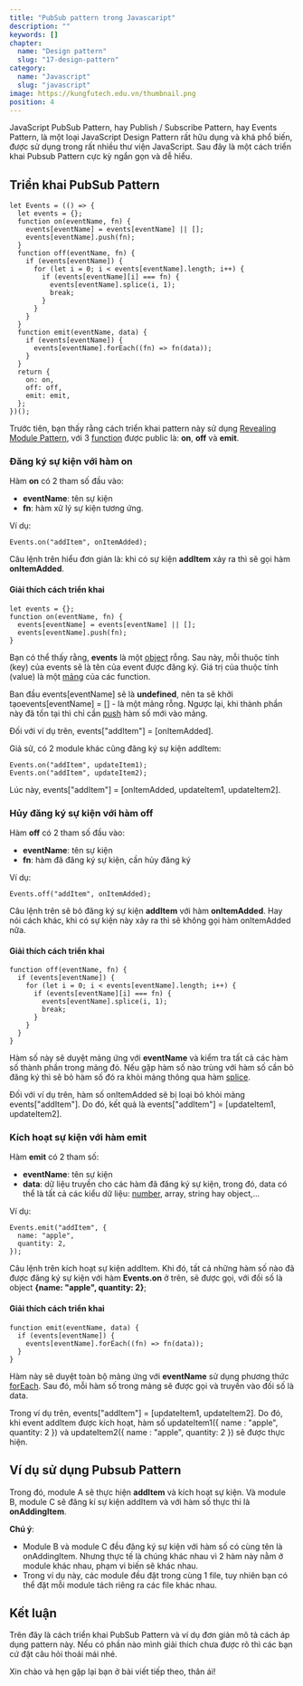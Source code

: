 ```yaml
---
title: "PubSub pattern trong Javascaript"
description: ""
keywords: []
chapter:
  name: "Design pattern"
  slug: "17-design-pattern"
category:
  name: "Javascript"
  slug: "javascript"
image: https://kungfutech.edu.vn/thumbnail.png
position: 4
---
```


JavaScript PubSub Pattern, hay Publish / Subscribe Pattern, hay Events Pattern, là một loại JavaScript Design Pattern rất hữu dụng và khá phổ biến, được sử dụng trong rất nhiều thư viện JavaScript. Sau đây là một cách triển khai Pubsub Pattern cực kỳ ngắn gọn và dễ hiểu.

## Triển khai PubSub Pattern

    let Events = (() => {
      let events = {};
      function on(eventName, fn) {
        events[eventName] = events[eventName] || [];
        events[eventName].push(fn);
      }
      function off(eventName, fn) {
        if (events[eventName]) {
          for (let i = 0; i < events[eventName].length; i++) {
            if (events[eventName][i] === fn) {
              events[eventName].splice(i, 1);
              break;
            }
          }
        }
      }
      function emit(eventName, data) {
        if (events[eventName]) {
          events[eventName].forEach((fn) => fn(data));
        }
      }
      return {
        on: on,
        off: off,
        emit: emit,
      };
    })();

Trước tiên, bạn thấy rằng cách triển khai pattern này sử dụng [Revealing Module Pattern](/js-pattern-2-module-pattern/), với 3 [function](/bai-viet/javascript/ham-trong-javascript) được public là: **on**, **off** và **emit**.

### Đăng ký sự kiện với hàm on

Hàm **on** có 2 tham số đầu vào:

- **eventName**: tên sự kiện
- **fn**: hàm xử lý sự kiện tương ứng.

Ví dụ:

    Events.on("addItem", onItemAdded);

Câu lệnh trên hiểu đơn giản là: khi có sự kiện **addItem** xảy ra thì sẽ gọi hàm **onItemAdded**.

#### Giải thích cách triển khai

    let events = {};
    function on(eventName, fn) {
      events[eventName] = events[eventName] || [];
      events[eventName].push(fn);
    }

Bạn có thể thấy rằng, **events** là một [object](/bai-viet/javascript/object-la-gi-object-trong-javascript) rỗng. Sau này, mỗi thuộc tính (key) của events sẽ là tên của event được đăng ký. Giá trị của thuộc tính (value) là một [mảng](/bai-viet/javascript/mang-array-trong-javascript) của các function.

Ban đầu events\[eventName\] sẽ là **undefined**, nên ta sẽ khởi tạoevents\[eventName\] = \[\] - là một mảng rỗng. Ngược lại, khi thành phần này đã tồn tại thì chỉ cần [push](https://developer.mozilla.org/en/docs/Web/JavaScript/Reference/Global_Objects/Array/push) hàm số mới vào mảng.

Đối với ví dụ trên, events\["addItem"\] = \[onItemAdded\].

Giả sử, có 2 module khác cũng đăng ký sự kiện addItem:

    Events.on("addItem", updateItem1);
    Events.on("addItem", updateItem2);

Lúc này, events\["addItem"\] = \[onItemAdded, updateItem1, updateItem2\].

### Hủy đăng ký sự kiện với hàm off

Hàm **off** có 2 tham số đầu vào:

- **eventName**: tên sự kiện
- **fn**: hàm đã đăng ký sự kiện, cần hủy đăng ký

Ví dụ:

    Events.off("addItem", onItemAdded);

Câu lệnh trên sẽ bỏ đăng ký sự kiện **addItem** với hàm **onItemAdded**. Hay nói cách khác, khi có sự kiện này xảy ra thì sẽ không gọi hàm onItemAdded nữa.

#### Giải thích cách triển khai

    function off(eventName, fn) {
      if (events[eventName]) {
        for (let i = 0; i < events[eventName].length; i++) {
          if (events[eventName][i] === fn) {
            events[eventName].splice(i, 1);
            break;
          }
        }
      }
    }

Hàm số này sẽ duyệt mảng ứng với **eventName** và kiểm tra tất cả các hàm số thành phần trong mảng đó. Nếu gặp hàm số nào trùng với hàm số cần bỏ đăng ký thì sẽ bỏ hàm số đó ra khỏi mảng thông qua hàm [splice](https://developer.mozilla.org/en/docs/Web/JavaScript/Reference/Global_Objects/Array/splice).

Đối với ví dụ trên, hàm số onItemAdded sẽ bị loại bỏ khỏi mảng events\["addItem"\]. Do đó, kết quả là events\["addItem"\] = \[updateItem1, updateItem2\].

### Kích hoạt sự kiện với hàm emit

Hàm **emit** có 2 tham số:

- **eventName**: tên sự kiện
- **data**: dữ liệu truyền cho các hàm đã đăng ký sự kiện, trong đó, data có thể là tất cả các kiểu dữ liệu: [number](/bai-viet/javascript/cac-kieu-du-lieu-trong-javascript), array, string hay object,...

Ví dụ:

    Events.emit("addItem", {
      name: "apple",
      quantity: 2,
    });

Câu lệnh trên kích hoạt sự kiện addItem. Khi đó, tất cả những hàm số nào đã được đăng ký sự kiện với hàm **Events.on** ở trên, sẽ được gọi, với đối số là object **{name: "apple", quantity: 2}**;

#### Giải thích cách triển khai

    function emit(eventName, data) {
      if (events[eventName]) {
        events[eventName].forEach((fn) => fn(data));
      }
    }

Hàm này sẽ duyệt toàn bộ mảng ứng với **eventName** sử dụng phương thức [forEach](/bai-viet/javascript/tim-hieu-ve-foreach-trong-javascript). Sau đó, mỗi hàm số trong mảng sẽ được gọi và truyền vào đối số là data.

Trong ví dụ trên, events\["addItem"\] = \[updateItem1, updateItem2\]. Do đó, khi event addItem được kích hoạt, hàm số updateItem1({ name : "apple", quantity: 2 }) và updateItem2({ name : "apple", quantity: 2 }) sẽ được thực hiện.

## Ví dụ sử dụng Pubsub Pattern

[](https://codepen.io/completejavascript/pen/MVXWWY)

Trong đó, module A sẽ thực hiện **addItem** và kích hoạt sự kiện. Và module B, module C sẽ đăng kí sự kiện addItem và với hàm số thực thi là **onAddingItem**.

**Chú ý**:

- Module B và module C đều đăng ký sự kiện với hàm số có cùng tên là onAddingItem. Nhưng thực tế là chúng khác nhau vì 2 hàm này nằm ở module khác nhau, phạm vi biến sẽ khác nhau.
- Trong ví dụ này, các module đều đặt trong cùng 1 file, tuy nhiên bạn có thể đặt mỗi module tách riêng ra các file khác nhau.

## Kết luận

Trên đây là cách triển khai PubSub Pattern và ví dụ đơn giản mô tả cách áp dụng pattern này. Nếu có phần nào mình giải thích chưa được rõ thì các bạn cứ đặt câu hỏi thoải mái nhé.

Xin chào và hẹn gặp lại bạn ở bài viết tiếp theo, thân ái!
